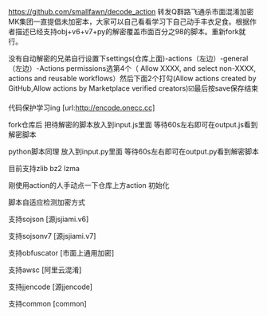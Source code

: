 https://github.com/smallfawn/decode_action
转发Q群路飞通杀市面混淆加密
MK集团一直提倡未加密本，大家可以自己看看学习下自己动手丰衣足食。根据作者描述已经支持obj+v6+v7+py的解密覆盖市面百分之98的脚本。重新fork就行。

没有自动解密的兄弟自行设置下settings(仓库上面)-actions（左边）-general（左边）-Actions permissions选第4个（
Allow XXXX, and select non-XXXX, actions and reusable workflows）然后下面2个打勾(Allow actions created by GitHub,Allow actions by Marketplace verified creators)☑️最后按save保存结束




代码保护学习ing 
[url:http://encode.onecc.cc]

fork仓库后 把待解密的脚本放入到input.js里面 等待60s左右即可在output.js看到解密脚本

python脚本同理 放入到input.py里面 等待60s左右即可在output.py看到解密脚本

目前支持zlib bz2 lzma

刚使用action的人手动点一下仓库上方action 初始化

脚本自适应检测加密方式

支持sojson [源jsjiami.v6]

支持sojsonv7 [源jsjiami.v7]

支持obfuscator [市面上通用加密]

支持awsc [阿里云混淆]

支持jjencode [源jjencode]

支持common [common]
